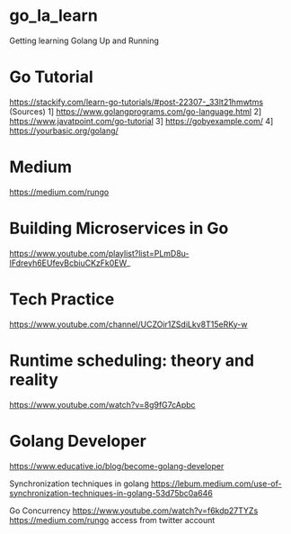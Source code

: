 # go_la_learn
Getting learning Golang Up and Running

Go Tutorial
==========
https://stackify.com/learn-go-tutorials/#post-22307-_33lt21hmwtms (Sources)
1] https://www.golangprograms.com/go-language.html
2] https://www.javatpoint.com/go-tutorial
3] https://gobyexample.com/
4] https://yourbasic.org/golang/

Medium
=======
https://medium.com/rungo

Building Microservices in Go
========================
https://www.youtube.com/playlist?list=PLmD8u-IFdreyh6EUfevBcbiuCKzFk0EW_

Tech Practice
===========
https://www.youtube.com/channel/UCZOir1ZSdiLkv8T15eRKy-w

Runtime scheduling: theory and reality
================================
https://www.youtube.com/watch?v=8g9fG7cApbc

Golang Developer
===============
https://www.educative.io/blog/become-golang-developer

Synchronization techniques in golang
https://lebum.medium.com/use-of-synchronization-techniques-in-golang-53d75bc0a646

Go Concurrency
https://www.youtube.com/watch?v=f6kdp27TYZs
https://medium.com/rungo access from twitter account
